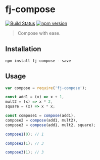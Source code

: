 # fj-compose

[![Build Status](https://travis-ci.org/fp-js/fj-compose.svg)](https://travis-ci.org/fp-js/fj-compose) [![npm version](https://badge.fury.io/js/fj-compose.svg)](http://badge.fury.io/js/fj-compose)
> Compose with ease.

## Installation

`npm install fj-compose --save`

## Usage

```js
var compose = require('fj-compose');

const add1 = (x) => x + 1,
mult2 = (x) => x * 2,
square = (x) => x * x;

const compose1 = compose(add1),
compose2 = compose(add1, mult2),
compose3 = compose(add1, mult2, square);

compose1(0); // 1

compose2(1); // 3

compose3(1); // 3

```

